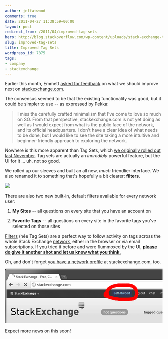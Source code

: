 ```yaml
---
author: jeffatwood
comments: true
date: 2011-04-27 11:38:59+00:00
layout: post
redirect_from: /2011/04/improved-tag-sets
hero: http://blog.stackoverflow.com/wp-content/uploads/stack-exchange-tag-filters.png
slug: improved-tag-sets
title: Improved Tag Sets
wordpress_id: 7875
tags:
- company
- stackexchange
---
```


Earlier this month, Emmett [asked for feedback](http://meta.stackoverflow.com/questions/87239/suggest-the-next-feature-for-the-stackexchange-com-master-website) on what we should improve next on [stackexchange.com](http://stackexchange.com).

The consensus seemed to be that the existing functionality was good, but it could be simpler to use -- as expressed by Pekka:



<blockquote>
I miss the carefully crafted minimalism that I've come to love so much on SO. From that perspective, stackexchange.com is not yet doing as well as I would expect from what is the public face of the network, and its official headquarters. I don't have a clear idea of what needs to be done, but I would like to see the site taking a more intuitive and beginner-friendly approach to exploring the network.
</blockquote>



Nowhere is this more apparent than Tag Sets, which [we originally rolled out last November](http://blog.stackoverflow.com/2010/11/tag-sets-on-stack-exchange/). Tag sets are actually an _incredibly_ powerful feature, but the UI for it ... uh, not so good. 

We rolled up our sleeves and built an all new, _much_ friendlier interface. We also renamed it to something that's hopefully a bit clearer: **filters**.

[![](http://blog.stackoverflow.com/wp-content/uploads/stack-exchange-tag-filters.png)](http://stackexchange.com/filters)

There are also two new built-in, default filters available for every network user:





  1. **My Sites** -- all questions on every site that you have an account on

  2. **Favorite Tags** -- all questions on every site in the favorite tags you've selected on those sites


[Filters](http://stackexchange.com/filters) (née Tag Sets) are a perfect way to follow activity on tags across the whole Stack Exchange [network](http://stackexchange.com/sites), either in the browser or via email subscriptions. If you tried it before and were flummoxed by the UI, **[please do give it another shot and let us know what you think.](http://stackexchange.com/filters)**

Oh, and don't forget [you have a network profile](http://blog.stackoverflow.com/2011/04/stack-exchange-network-profiles/) at stackexchange.com, too.

![](/images/wordpress/stack-exchange-user-page-link.png)

Expect more news on this soon!
